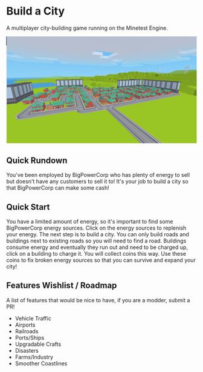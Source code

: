 # Build a City

A multiplayer city-building game running on the Minetest Engine.

![screenshot](screenshot.png)

## Quick Rundown
You've been employed by BigPowerCorp who has plenty of energy to
sell but doesn't have any customers to sell it to! It's your job
to build a city so that BigPowerCorp can make some cash!

## Quick Start
You have a limited amount of energy, so it's important to find 
some BigPowerCorp energy sources. Click on the energy sources
to replenish your energy. The next step is to build a city.
You can only build roads and buildings next to existing roads
so you will need to find a road. Buildings consume energy and
eventually they run out and need to be charged up, click on
a building to charge it. You will collect coins this way.
Use these coins to fix broken energy sources so that you can
survive and expand your city!

## Features Wishlist / Roadmap
A list of features that would be nice to have, if you are
a modder, submit a PR!
* Vehicle Traffic
* Airports
* Railroads
* Ports/Ships
* Upgradable Crafts
* Disasters
* Farms/Industry
* Smoother Coastlines